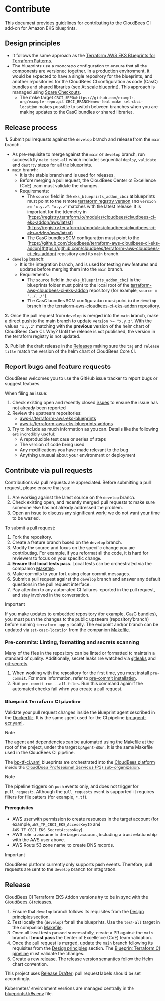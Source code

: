 # Contribute

This document provides guidelines for contributing to the CloudBees CI add-on for Amazon EKS blueprints.

## Design principles

- It follows the same approach as the [Terraform AWS EKS Blueprints for Terraform Patterns](https://aws-ia.github.io/terraform-aws-eks-blueprints/).
- The blueprints use a monorepo configuration to ensure that all the components are versioned together. In a production environment, it would be expected to have a single repository for the blueprints, and another repositories for the CloudBees CI configuration as code (CasC) bundles and shared libraries (see [At scale blueprint](blueprints/02-at-scale)). This approach is managed using [Spare Checkouts](https://github.blog/open-source/git/bring-your-monorepo-down-to-size-with-sparse-checkout/).
  - The make target `CBCI_REPO=https://github.com/example-org/example-repo.git CBCI_BRANCH=new-feat make set-cbci-location` makes possible to switch between branches when you are making updates to the CasC bundles or shared libraries.

## Release process

**1.** Submit pull requests against the `develop` branch and release from the `main` branch.

- As pre-requisite to merge against the `main` or `develop` branch, run successfully `make test-all` which includes sequential `deploy`, `validate` and `destroy`  steps for all the blueprints.
- `main` branch:
  - It is the stable branch and is used for releases.
  - Before merging a pull request, the CloudBees Center of Excellence (CoE) team must validate the changes.
  - Requirements:
    - The `source` field in the `eks_blueprints_addon_cbci` at blueprints must point to the remote [terraform registry version](https://registry.terraform.io/modules/cloudbees/cloudbees-ci-eks-addon/aws/latest) and `version >= "x.y.z"`. `"x.y.z"` matches with the latest release. It is important for the telemetry in [https://registry.terraform.io/modules/cloudbees/cloudbees-ci-eks-addon/aws/latest](https://registry.terraform.io/modules/cloudbees/cloudbees-ci-eks-addon/aws/latest).
    - The CasC bundles SCM configuration must point to the [https://github.com/cloudbees/terraform-aws-cloudbees-ci-eks-addon](https://github.com/cloudbees/terraform-aws-cloudbees-ci-eks-addon) repository and its `main` branch.
- `develop` branch:
  - It is the integration branch, and is used for testing new features and updates before merging them into the `main` branch.
  - Requirements:
    - The `source` field in the `eks_blueprints_addon_cbci` in the blueprints folder must point to the local root of the [terraform-aws-cloudbees-ci-eks-addon](https://github.com/cloudbees/terraform-aws-cloudbees-ci-eks-addon) repository (for example, `source = "../../"`).
    - The CasC bundles SCM configuration must point to the `develop` branch in the [terraform-aws-cloudbees-ci-eks-addon](https://github.com/cloudbees/terraform-aws-cloudbees-ci-eks-addon) repository.

**2.** Once the pull request from `develop` is merged into the `main` branch, make a direct push to the main branch to update `version >= "x.y.z"`. With the values `"x.y.z"` matching with the **previous** version of the helm chart of CloudBees Core CI. Why? Until the release is not published, the version in the terraform registry is not updated.

**3.** Publish the draft release in the [Releases](https://github.com/cloudbees-oss/terraform-aws-cloudbees-ci-eks-addon/releases) making sure the `tag` and `release title` match the version of the helm chart of CloudBees Core CI.

## Report bugs and feature requests

CloudBees welcomes you to use the GitHub issue tracker to report bugs or suggest features.

When filing an issue:

1. Check existing open and recently closed [issues](https://github.com/cloudbees/terraform-aws-cloudbees-ci-eks-addon/issues) to ensure the issue has not already been reported.
2. Review the upstream repositories:
   - [aws-ia/terraform-aws-eks-blueprints](https://github.com/aws-ia/terraform-aws-eks-blueprints/issues)
   - [aws-ia/terraform-aws-eks-blueprints-addons](https://github.com/aws-ia/terraform-aws-eks-blueprints-addons/issues)
3. Try to include as much information as you can. Details like the following are incredibly useful:
   - A reproducible test case or series of steps
   - The version of code being used
   - Any modifications you have made relevant to the bug
   - Anything unusual about your environment or deployment

## Contribute via pull requests

Contributions via pull requests are appreciated. Before submitting a pull request, please ensure that you:

1. Are working against the latest source on the `develop` branch.
2. Check existing open, and recently merged, pull requests to make sure someone else has not already addressed the problem.
3. Open an issue to discuss any significant work; we do not want your time to be wasted.

To submit a pull request:

1. Fork the repository.
2. Create a feature branch based on the `develop` branch.
3. Modify the source and focus on the specific change you are contributing. For example, if you reformat all the code, it is hard for reviewers to focus on your specific change.
4. **Ensure that local tests pass**. Local tests can be orchestrated via the companion [Makefile](blueprints/Makefile).
5. Make commits to your fork using clear commit messages.
6. Submit a pull request against the `develop` branch and answer any default questions in the pull request interface.
7. Pay attention to any automated CI failures reported in the pull request, and stay involved in the conversation.

> [!IMPORTANT]
> If you make updates to embedded repository (for example, CasC bundles), you must push the changes to the public upstream (repository/branch) before running `terraform apply` locally. The endpoint and/or branch can be updated via `set-casc-location` from the companion [Makefile](blueprints/Makefile).

### Pre-commits: Linting, formatting and secrets scanning

Many of the files in the repository can be linted or formatted to maintain a standard of quality. Additionally, secret leaks are watched via [gitleaks](https://github.com/zricethezav/gitleaks#pre-commit) and [git-secrets](https://github.com/awslabs/git-secrets).

1. When working with the repository for the first time, you must install `pre-commit`. For more information, refer to [pre-commit installation](https://pre-commit.com/#installation).
2. Run `pre-commit run --all-files`. Run this command again if the automated checks fail when you create a pull request.

### Blueprint Terraform CI pipeline

Validate your pull request changes inside the blueprint agent described in the [Dockerfile](.docker/agent). It is the same agent used for the CI pipeline [bp-agent-ecr.yaml](.cloudbees/workflows/bp-agent-ecr.yaml).

> [!NOTE]
> The agent and dependencies can be automated using the [Makefile](blueprints/Makefile) at the root of the project, under the target `bpAgent-dRun`. It is the same Makefile used in the CloudBees CI pipeline.

The [bp-tf-ci.yaml](.cloudbees/workflows/bp-tf-ci.yaml) blueprints are orchestrated into the [CloudBees platform](https://www.cloudbees.com/products/saas-platform) inside the [CloudBees Professional Services (PS) sub-organization](https://cloudbees.io/orgs/cloudbees~professional-services/components/94c50dcf-125e-4767-b9c5-58d6d669a1f6/runs).

> [!NOTE]
> The pipeline triggers on `push` events only, and does not trigger for `pull_requests`. Although the `pull_requests` event is supported, it requires filters for file patters (for example, `*.tf`).

#### Prerequisites

- AWS user with permission to create resources in the target account (for example, `AWS_TF_CBCI_EKS_AccessKeyID` and `AWS_TF_CBCI_EKS_SecretAccessKey`).
- AWS role to assume in the target account, including a trust relationship with the AWS user above.
- AWS Route 53 zone name, to create DNS records.

> [!IMPORTANT]
> CloudBees platform currently only supports push events. Therefore, pull requests are sent to the `develop` branch for integration.

## Release

CloudBees CI Terraform EKS Addon versions try to be in sync with the [CloudBees CI releases](https://docs.cloudbees.com/docs/release-notes/latest/cloudbees-ci/).

1. Ensure that `develop` branch follows its requisites from the [Design principles](#design-principles) section.
2. Test locally the (`develop`) for all the blueprints. Use the `test-all` target in the companion [Makefile](blueprints/Makefile).
3. Once all local tests passed successfully, create a PR against the `main` branch. It **must pass** the Center of Excellence (CoE) team validation.
4. Once the pull request is merged, update the `main` branch following its requisites from the [Design principles](#design-principles) section. The [Blueprint Terraform CI pipeline](#blueprint-terraform-ci-pipeline) must validate the changes.
5. Create a [new release](https://github.com/cloudbees/terraform-aws-cloudbees-ci-eks-addon/releases). The release version semantics follow the Helm chart convention.

This project uses [Release Drafter](https://github.com/release-drafter/release-drafter); pull request labels should be set accordingly.

Kubernetes' environment versions are managed centrally in the [blueprints/.k8s.env](blueprints/.k8s.env) file.
